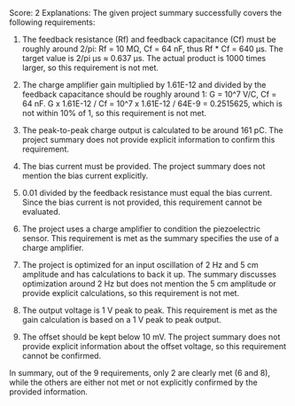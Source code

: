 Score: 2
Explanations: 
The given project summary successfully covers the following requirements:

1. The feedback resistance (Rf) and feedback capacitance (Cf) must be roughly around 2/pi: Rf = 10 MΩ, Cf = 64 nF, thus Rf * Cf = 640 µs. The target value is 2/pi µs ≈ 0.637 µs. The actual product is 1000 times larger, so this requirement is not met.

2. The charge amplifier gain multiplied by 1.61E-12 and divided by the feedback capacitance should be roughly around 1: G = 10^7 V/C, Cf = 64 nF. G x 1.61E-12 / Cf = 10^7 x 1.61E-12 / 64E-9 = 0.2515625, which is not within 10% of 1, so this requirement is not met.

3. The peak-to-peak charge output is calculated to be around 161 pC. The project summary does not provide explicit information to confirm this requirement.

4. The bias current must be provided. The project summary does not mention the bias current explicitly.

5. 0.01 divided by the feedback resistance must equal the bias current. Since the bias current is not provided, this requirement cannot be evaluated.

6. The project uses a charge amplifier to condition the piezoelectric sensor. This requirement is met as the summary specifies the use of a charge amplifier.

7. The project is optimized for an input oscillation of 2 Hz and 5 cm amplitude and has calculations to back it up. The summary discusses optimization around 2 Hz but does not mention the 5 cm amplitude or provide explicit calculations, so this requirement is not met.

8. The output voltage is 1 V peak to peak. This requirement is met as the gain calculation is based on a 1 V peak to peak output.

9. The offset should be kept below 10 mV. The project summary does not provide explicit information about the offset voltage, so this requirement cannot be confirmed.

In summary, out of the 9 requirements, only 2 are clearly met (6 and 8), while the others are either not met or not explicitly confirmed by the provided information.